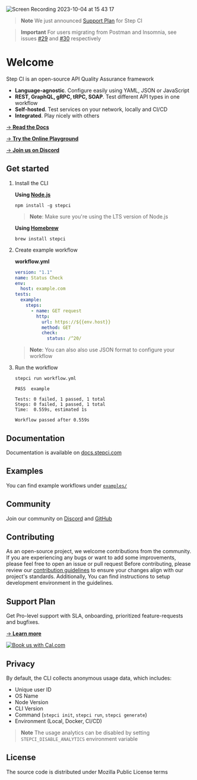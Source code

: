 ![Screen Recording 2023-10-04 at 15 43 17](https://github.com/stepci/stepci/assets/10400064/881efd49-fd93-4ff8-8e99-4b6e24fe1227)

> **Note**
> We just announced [Support Plan](https://stepci.com/#pricing) for Step CI

> **Important**
> For users migrating from Postman and Insomnia, see issues [#29](https://github.com/stepci/stepci/issues/29) and [#30](https://github.com/stepci/stepci/issues/30) respectively

# Welcome

Step CI is an open-source API Quality Assurance framework

- **Language-agnostic**. Configure easily using YAML, JSON or JavaScript
- **REST, GraphQL, gRPC, tRPC, SOAP**. Test different API types in one workflow
- **Self-hosted**. Test services on your network, locally and CI/CD
- **Integrated**. Play nicely with others

[→ **Read the Docs**](https://docs.stepci.com)

[→ **Try the Online Playground**](https://stepci.com)

[→ **Join us on Discord**](https://discord.gg/KqJJzJ3BTu)

## Get started

1. Install the CLI

   **Using [Node.js](https://nodejs.org/en/)**

    ```
    npm install -g stepci
    ```

    > **Note**: Make sure you're using the LTS version of Node.js

    **Using [Homebrew](https://brew.sh/)**

    ```
    brew install stepci
    ```

2. Create example workflow

    **workflow.yml**

    ```yaml
    version: "1.1"
    name: Status Check
    env:
      host: example.com
    tests:
      example:
        steps:
          - name: GET request
            http:
              url: https://${{env.host}}
              method: GET
              check:
                status: /^20/
    ```

    > **Note**: You can also also use JSON format to configure your workflow

3. Run the workflow

    ```
    stepci run workflow.yml
    ```

    ```
    PASS  example

    Tests: 0 failed, 1 passed, 1 total
    Steps: 0 failed, 1 passed, 1 total
    Time:  0.559s, estimated 1s

    Workflow passed after 0.559s
    ```

## Documentation

Documentation is available on [docs.stepci.com](https://docs.stepci.com)

## Examples

You can find example workflows under [`examples/`](examples/)

## Community

Join our community on [Discord](https://discord.gg/KqJJzJ3BTu) and [GitHub](https://github.com/stepci/stepci/discussions)

## Contributing

As an open-source project, we welcome contributions from the community. If you are experiencing any bugs or want to add some improvements, please feel free to open an issue or pull request
Before contributing, please review our [contribution guidelines](https://github.com/stepci/stepci/blob/main/CONTRIBUTING.md) to ensure your changes align with our project's standards.
Additionally, You can find instructions to setup development environment in the guidelines.

## Support Plan

Get Pro-level support with SLA, onboarding, prioritized feature-requests and bugfixes.

[→ **Learn more**](https://stepci.com/#pricing)

<a href="https://cal.com/ushakov/step-ci-demo"><img alt="Book us with Cal.com" src="https://cal.com/book-with-cal-dark.svg" /></a>

## Privacy

By default, the CLI collects anonymous usage data, which includes:

- Unique user ID
- OS Name
- Node Version
- CLI Version
- Command (`stepci init`, `stepci run`, `stepci generate`)
- Environment (Local, Docker, CI/CD)

> **Note**
> The usage analytics can be disabled by setting `STEPCI_DISABLE_ANALYTICS` environment variable

## License

The source code is distributed under Mozilla Public License terms
